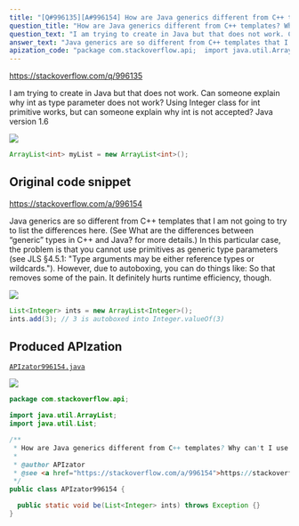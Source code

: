 ```yaml
---
title: "[Q#996135][A#996154] How are Java generics different from C++ templates? Why can't I use int as a parameter?"
question_title: "How are Java generics different from C++ templates? Why can't I use int as a parameter?"
question_text: "I am trying to create in Java but that does not work. Can someone explain why int as type parameter does not work? Using Integer class for int primitive works, but can someone explain why int is not accepted? Java version 1.6"
answer_text: "Java generics are so different from C++ templates that I am not going to try to list the differences here. (See What are the differences between “generic” types in C++ and Java? for more details.) In this particular case, the problem is that you cannot use primitives as generic type parameters (see JLS §4.5.1: \"Type arguments may be either reference types or wildcards.\"). However, due to autoboxing, you can do things like: So that removes some of the pain. It definitely hurts runtime efficiency, though."
apization_code: "package com.stackoverflow.api;  import java.util.ArrayList; import java.util.List;  /**  * How are Java generics different from C++ templates? Why can't I use int as a parameter?  *  * @author APIzator  * @see <a href=\"https://stackoverflow.com/a/996154\">https://stackoverflow.com/a/996154</a>  */ public class APIzator996154 {    public static void be(List<Integer> ints) throws Exception {} }"
---
```


https://stackoverflow.com/q/996135

I am trying to create
in Java but that does not work.
Can someone explain why int as type parameter does not work?
Using Integer class for int primitive works, but can someone explain why int is not accepted?
Java version 1.6


<div class="code-logo"><img src="/stackoverflow.png" /></div>

```java
ArrayList<int> myList = new ArrayList<int>();
```


## Original code snippet

https://stackoverflow.com/a/996154

Java generics are so different from C++ templates that I am not going to try to list the differences here. (See What are the differences between “generic” types in C++ and Java? for more details.)
In this particular case, the problem is that you cannot use primitives as generic type parameters (see JLS §4.5.1: &quot;Type arguments may be either reference types or wildcards.&quot;).
However, due to autoboxing, you can do things like:
So that removes some of the pain. It definitely hurts runtime efficiency, though.

<div class="code-logo"><img src="/stackoverflow.png" /></div>

```java
List<Integer> ints = new ArrayList<Integer>();
ints.add(3); // 3 is autoboxed into Integer.valueOf(3)
```

## Produced APIzation

[`APIzator996154.java`](https://github.com/pasqualesalza/apization-temp/raw/main/data/search/APIzator996154.java)

<div class="code-logo"><img src="/apizator.png" /></div>

```java
package com.stackoverflow.api;

import java.util.ArrayList;
import java.util.List;

/**
 * How are Java generics different from C++ templates? Why can't I use int as a parameter?
 *
 * @author APIzator
 * @see <a href="https://stackoverflow.com/a/996154">https://stackoverflow.com/a/996154</a>
 */
public class APIzator996154 {

  public static void be(List<Integer> ints) throws Exception {}
}

```